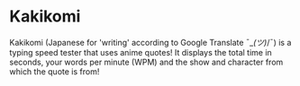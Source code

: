 # Kakikomi
Kakikomi (Japanese for 'writing' according to Google Translate ¯\__(ツ)_/¯) is a typing speed tester that uses anime quotes! It displays the total time in seconds, your words per minute (WPM) and the show and character from which the quote is from!
